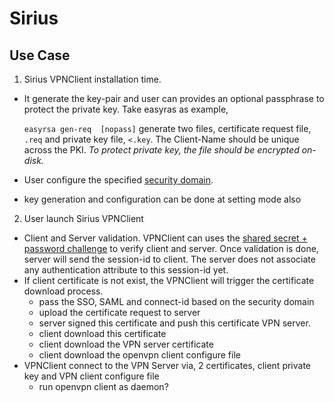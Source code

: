 # Sirius


## Use Case

1. Sirius VPNClient installation time.
  - It generate the key-pair and user can provides an optional passphrase to protect the private key. Take easyras as example,
    
    <code>easyrsa gen-req <Client-Name> [nopass]</code> generate two files, certificate request file, <code>.req</code> and private key file, <code><.key</code>.
     The Client-Name should be unique across the PKI.
     *To protect private key, the file should be encrypted on-disk.*
  - User configure the specified [security domain](securty_domain.md).
  - key generation and configuration can be done at setting mode also
     
2. User launch Sirius VPNClient
  - Client and Server validation. VPNClient can uses the [shared secret + password challenge](password_challenge.md) to verify client and server. Once validation is done, server will send the session-id to client. The server does not associate any authentication attribute to this session-id yet.
  - If client certificate is not exist, the VPNClient will trigger the certificate download process.
    - pass the SSO, SAML and connect-id based on the security domain
    - upload the certificate request to server
    - server signed this certificate and push this certificate VPN server.
    - client download this certificate
    - client download the VPN server certificate
    - client download the openvpn client configure file 
  - VPNClient connect to the VPN Server via, 2 certificates, client private key and VPN client configure file
    - run openvpn client as daemon?
